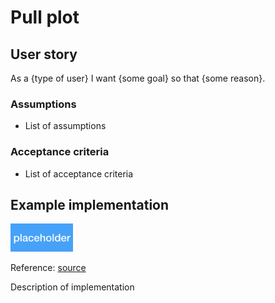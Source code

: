 # Pull plot

## User story
As a {type of user} I want {some goal} so that {some reason}.

### Assumptions
- List of assumptions

### Acceptance criteria
- List of acceptance criteria

## Example implementation
<img src="figures/placeholder.png" alt="description" width="100"/>

Reference: [source](link)

Description of implementation